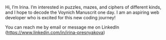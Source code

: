 Hi, I’m Irina. I’m interested in puzzles, mazes, and ciphers of different kinds, and I hope to decode the Voynich Manuscrit one day. I am an aspiring web developer who is excited for this new coding journey! 

You can reach me by email or message me on LinkedIn (https://www.linkedin.com/in/irina-presnyakova)     


